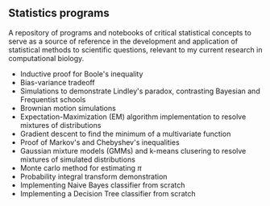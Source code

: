 ## Statistics programs

A repository of programs and notebooks of critical statistical concepts to serve as a source of reference in the development and application of statistical methods to scientific questions, relevant to my current research in computational biology.

- Inductive proof for Boole's inequality
- Bias-variance tradeoff
- Simulations to demonstrate Lindley's paradox, contrasting Bayesian and Frequentist schools
- Brownian motion simulations
- Expectation-Maximization (EM) algorithm implementation to resolve mixtures of distributions
- Gradient descent to find the minimum of a multivariate function
- Proof of Markov's and Chebyshev's inequalities
- Gaussian mixture models (GMMs) and k-means clusering to resolve mixtures of simulated distributions
- Monte carlo method for estimating $\pi$
- Probability integral transform demonstration
- Implementing Naive Bayes classifier from scratch  
- Implementing a Decision Tree classifier from scratch
